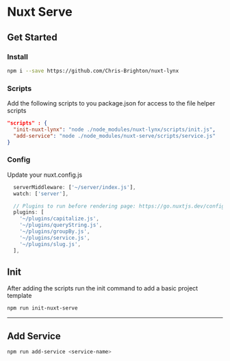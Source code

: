 # Nuxt Serve

## Get Started

### Install

```bash
npm i --save https://github.com/Chris-Brighton/nuxt-lynx
```

### Scripts

Add the following scripts to you package.json for access to the file helper scripts

```json
"scripts" : {
  "init-nuxt-lynx": "node ./node_modules/nuxt-lynx/scripts/init.js",
  "add-service": "node ./node_modules/nuxt-serve/scripts/service.js"
}
```

### Config

Update your nuxt.config.js

```javascript
  serverMiddleware: ['~/server/index.js'],
  watch: ['server'],

  // Plugins to run before rendering page: https://go.nuxtjs.dev/config-plugins
  plugins: [
    '~/plugins/capitalize.js',
    '~/plugins/queryString.js',
    '~/plugins/groupBy.js',
    '~/plugins/service.js',
    '~/plugins/slug.js',
  ],
```

## Init

After adding the scripts run the init command to add a basic project template

```bash
npm run init-nuxt-serve
```

---

## Add Service

```bash
npm run add-service <service-name>
```
